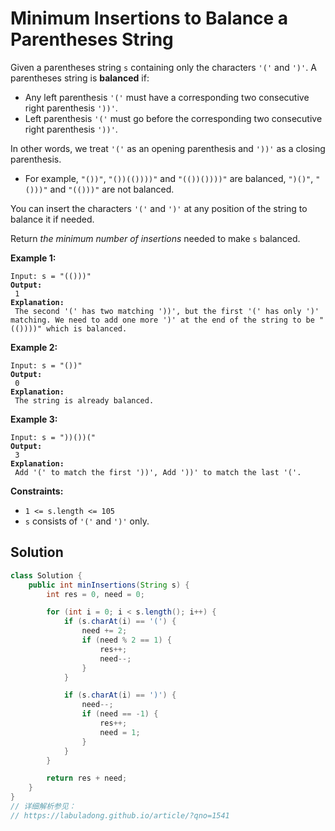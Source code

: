 # Minimum Insertions to Balance a Parentheses String



Given a parentheses string `s` containing only the characters `'('` and `')'`. A parentheses string is **balanced** if:

* Any left parenthesis `'('` must have a corresponding two consecutive right parenthesis `'))'`.
* Left parenthesis `'('` must go before the corresponding two consecutive right parenthesis `'))'`.

In other words, we treat `'('` as an opening parenthesis and `'))'` as a closing parenthesis.

* For example, `"())"`, `"())(())))"` and `"(())())))"` are balanced, `")()"`, `"()))"` and `"(()))"` are not balanced.

You can insert the characters `'('` and `')'` at any position of the string to balance it if needed.

Return _the minimum number of insertions_ needed to make `s` balanced.

&#x20;

**Example 1:**

<pre><code>Input: s = "(()))"
<strong>Output:
</strong> 1
<strong>Explanation:
</strong> The second '(' has two matching '))', but the first '(' has only ')' matching. We need to add one more ')' at the end of the string to be "(())))" which is balanced.
</code></pre>

**Example 2:**

<pre><code>Input: s = "())"
<strong>Output:
</strong> 0
<strong>Explanation:
</strong> The string is already balanced.
</code></pre>

**Example 3:**

<pre><code>Input: s = "))())("
<strong>Output:
</strong> 3
<strong>Explanation:
</strong> Add '(' to match the first '))', Add '))' to match the last '('.
</code></pre>

&#x20;

**Constraints:**

* `1 <= s.length <= 105`
* `s` consists of `'('` and `')'` only.

## Solution

```java
class Solution {
    public int minInsertions(String s) {
        int res = 0, need = 0;

        for (int i = 0; i < s.length(); i++) {
            if (s.charAt(i) == '(') {
                need += 2;
                if (need % 2 == 1) {
                    res++;
                    need--;
                }
            }

            if (s.charAt(i) == ')') {
                need--;
                if (need == -1) {
                    res++;
                    need = 1;
                }
            }
        }

        return res + need;
    }
}
// 详细解析参见：
// https://labuladong.github.io/article/?qno=1541

```
